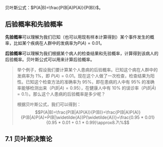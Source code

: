 贝叶斯公式：$P(A|B)=\frac{P(B|A)P(A)}{P(B)}$。

## 后验概率和先验概率
**先验概率**可以理解为我们已知（也可以用现有样本计算得到）某个事件发生的概率，比如某个疾病在人群中的发病率为$P(A)=0.01$。

**后验概率**可以理解为我们根据某个病人的检查结果和先验概率，计算得到该病人的后验概率。贝叶斯公式可以用来计算后验概率。

> 举个例子，假设我们要计算某个人患病的后验概率。已知这个病在人群中的发病率为 1%，即 $P(A)=0.01$。现在这个人做了一次检查，检查结果为阳性。已知这个检查方法的准确率为 95%，即在患病的人中有 95% 的准确率能够检测出来（$P(B|A)=0.95$），在健康人中有 10% 的误诊率（$P(B|\widetilde{A})=0.1$）。那么这个人患病的后验概率是多少呢？
>
> 根据贝叶斯公式，我们可以得到：$$P(A|B)=\frac{P(B|A)P(A)}{P(B)}=\frac{P(B|A)P(A)}{P(B|A)P(A)+P(B|\widetilde{A})P(\widetilde{A})}=\frac{0.95 * 0.01}{0.95 * 0.01 + 0.1 * 0.99}\approx8.7\%$$

## 7.1 贝叶斯决策论
